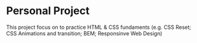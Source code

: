 # Personal Project

This project focus on to practice HTML & CSS fundaments (e.g. CSS Reset; CSS Animations and transition; BEM; Responsinve Web Design)
